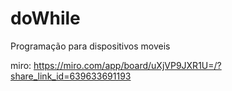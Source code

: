 # doWhile
Programação para dispositivos moveis

miro: https://miro.com/app/board/uXjVP9JXR1U=/?share_link_id=639633691193
